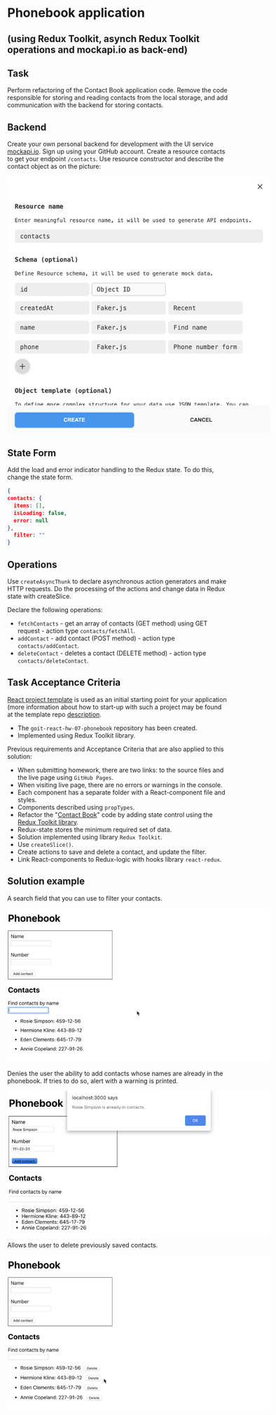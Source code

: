 # Phonebook application 
## (using Redux Toolkit, asynch Redux Toolkit operations and mockapi.io as back-end)

## Task

Perform refactoring of the Contact Book application code. Remove the code responsible for storing and reading contacts from the local storage, and add communication with the backend for storing contacts.

## Backend

Create your own personal backend for development with the UI service [mockapi.io](https://mockapi.io/). Sign up using your GitHub account. Create a resource contacts to get your endpoint `/contacts`. Use resource constructor and describe the contact object as on the picture:

<p align="center">
  <img style="max-width: 600px" src="./mockapi-task-example.png" alt="mockapi endpoint settings example">
</p>

## State Form

Add the load and error indicator handling to the Redux state. To do this, change the state form.

```json
{
contacts: {
  items: [],
  isLoading: false,
  error: null
},
  filter: ""
}
```

## Operations

Use `createAsyncThunk` to declare asynchronous action generators and make HTTP requests. Do the processing of the actions and change data in Redux state with createSlice.

Declare the following operations:

  - `fetchContacts` - get an array of contacts (GET method) using GET request - action type `contacts/fetchAll`.
  - `addContact` - add contact (POST method) - action type `contacts/addContact`.
  - `deleteContact` - deletes a contact (DELETE method) - action type `contacts/deleteContact`.

## Task Acceptance Criteria

[React project template](https://github.com/goitacademy/react-homework-template/blob/main/README.en.md) is used as an initial starting point for your application (more information about how to start-up with such a project may be found at the template repo [description](./../teplate-repository-usage/README.en.md).

  * The `goit-react-hw-07-phonebook` repository has been created.
  * Implemented using Redux Toolkit library.

Previous requirements and Acceptance Criteria that are also applied to this solution:

  * When submitting homework, there are two links: to the source files and the live page using `GitHub Pages`.
  * When visiting live page, there are no errors or warnings in the console.
  * Each component has a separate folder with a React-component file and styles.
  * Components described using `propTypes`.
  * Refactor the "[Contact Book](https://github.com/oleksandr-romashko/goit-react-woolf-hw-06-phonebook)" code by adding state control using the [Redux Toolkit library](https://redux-toolkit.js.org/). 
  * Redux-state stores the minimum required set of data.
  * Solution implemented using library `Redux Toolkit`.
  * Use `createSlice()`.
  * Create actions to save and delete a contact, and update the filter.
  * Link React-components to Redux-logic with hooks library `react-redux`.

## Solution example

A search field that you can use to filter your contacts.

<p align="center">
  <img style="max-width: 600px" src="./step-3.gif" alt="step-1 interface example component preview">
</p>

Denies the user the ability to add contacts whose names are already in the phonebook. If tries to do so, alert with a warning is printed.

<p align="center">
  <img style="max-width: 600px" src="./step-5.png" alt="step-1 interface example component preview">
</p>

Allows the user to delete previously saved contacts.

<p align="center">
  <img style="max-width: 600px" src="./step-6.gif" alt="step-1 interface example component preview">
</p>